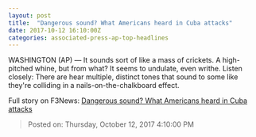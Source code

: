 ```yaml
---
layout: post
title:  "Dangerous sound? What Americans heard in Cuba attacks"
date: 2017-10-12 16:10:00Z
categories: associated-press-ap-top-headlines
---
```


WASHINGTON (AP) — It sounds sort of like a mass of crickets. A high-pitched whine, but from what? It seems to undulate, even writhe. Listen closely: There are hear multiple, distinct tones that sound to some like they're colliding in a nails-on-the-chalkboard effect.


Full story on F3News: [Dangerous sound? What Americans heard in Cuba attacks](http://www.f3nws.com/n/2ajzrC)

> Posted on: Thursday, October 12, 2017 4:10:00 PM
